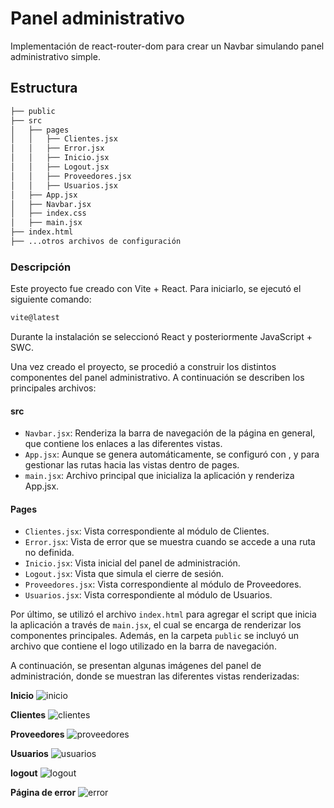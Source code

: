 # Panel administrativo

Implementación de react-router-dom para crear un Navbar simulando panel administrativo simple.

## Estructura
```bash
├── public
├── src
│   ├── pages
│   │   ├── Clientes.jsx
│   │   ├── Error.jsx
│   │   ├── Inicio.jsx
│   │   ├── Logout.jsx
│   │   ├── Proveedores.jsx
│   │   ├── Usuarios.jsx
│   ├── App.jsx
│   ├── Navbar.jsx
│   ├── index.css
│   ├── main.jsx
├── index.html
├── ...otros archivos de configuración
```

### Descripción 
Este proyecto fue creado con Vite + React. Para iniciarlo, se ejecutó el siguiente comando:

```bash
vite@latest
```
Durante la instalación se seleccionó React y posteriormente JavaScript + SWC.

Una vez creado el proyecto, se procedió a construir los distintos componentes del panel administrativo. A continuación se describen los principales archivos:

#### src
- `Navbar.jsx`: Renderiza la barra de navegación de la página en general, que contiene los enlaces a las diferentes vistas.
- `App.jsx`: Aunque se genera automáticamente, se configuró con <BrowserRouter>, <Routes> y <Route> para gestionar las rutas hacia las vistas dentro de pages.
- `main.jsx`:  Archivo principal que inicializa la aplicación y renderiza App.jsx.

#### Pages
- `Clientes.jsx`: Vista correspondiente al módulo de Clientes.
- `Error.jsx`: Vista de error que se muestra cuando se accede a una ruta no definida.
- `Inicio.jsx`: Vista inicial del panel de administración.
- `Logout.jsx`: Vista que simula el cierre de sesión.
- `Proveedores.jsx`: Vista correspondiente al módulo de Proveedores.
- `Usuarios.jsx`: Vista correspondiente al módulo de Usuarios.

Por último, se utilizó el archivo `index.html` para agregar el script que inicia la aplicación a través de `main.jsx`, el cual se encarga de renderizar los componentes principales. Además, en la carpeta `public` se incluyó un archivo que contiene el logo utilizado en la barra de navegación.

A continuación, se presentan algunas imágenes del panel de administración, donde se muestran las diferentes vistas renderizadas:


**Inicio**
![inicio](https://github.com/user-attachments/assets/f2a65d06-2e18-4407-8774-d166d59acdf5)


**Clientes**
![clientes](https://github.com/user-attachments/assets/269c3e90-0786-4469-8df1-4816a06a1175)


**Proveedores**
![proveedores](https://github.com/user-attachments/assets/d1d7778e-2942-48cc-8b6a-b15048248db7)


**Usuarios**
![usuarios](https://github.com/user-attachments/assets/8ab00738-8c49-405f-b76b-3c16d024d151)


**logout**
![logout](https://github.com/user-attachments/assets/95356d17-bab7-4d0e-bd57-b4b30fe153c1)


**Página de error**
![error](https://github.com/user-attachments/assets/2d3bef2f-8482-45b2-98d9-6fb19a3b5dad)


